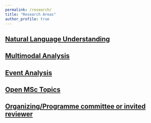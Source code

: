 ```yaml
---
permalink: /research/
title: "Research Areas"
author_profile: true
---
```


## [Natural Language Understanding](/research/natural-language-understanding)

## [Multimodal Analysis](/research/multimodal-analysis)

## [Event Analysis](/research/event-analysis)

## [Open MSc Topics](/research/msc-theses)

## [Organizing/Programme committee or invited reviewer](/research/conference-journal-reviews)



